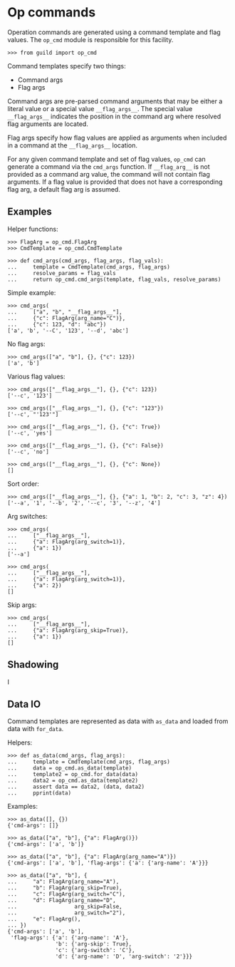# Op commands

Operation commands are generated using a command template and flag
values. The `op_cmd` module is responsible for this facility.

    >>> from guild import op_cmd

Command templates specify two things:

- Command args
- Flag args

Command args are pre-parsed command arguments that may be either a
literal value or a special value `__flag_args__`. The special value
`__flag_args__` indicates the position in the command arg where
resolved flag arguments are located.

Flag args specify how flag values are applied as arguments when
included in a command at the `__flag_args__` location.

For any given command template and set of flag values, `op_cmd` can
generate a command via the `cmd_args` function. If `__flag_arg__` is
not provided as a command arg value, the command will not contain flag
arguments. If a flag value is provided that does not have a
corresponding flag arg, a default flag arg is assumed.

## Examples

Helper functions:

    >>> FlagArg = op_cmd.FlagArg
    >>> CmdTemplate = op_cmd.CmdTemplate

    >>> def cmd_args(cmd_args, flag_args, flag_vals):
    ...     template = CmdTemplate(cmd_args, flag_args)
    ...     resolve_params = flag_vals
    ...     return op_cmd.cmd_args(template, flag_vals, resolve_params)


Simple example:

    >>> cmd_args(
    ...     ["a", "b", "__flag_args__"],
    ...     {"c": FlagArg(arg_name="C")},
    ...     {"c": 123, "d": "abc"})
    ['a', 'b', '--C', '123', '--d', 'abc']

No flag args:

    >>> cmd_args(["a", "b"], {}, {"c": 123})
    ['a', 'b']

Various flag values:

    >>> cmd_args(["__flag_args__"], {}, {"c": 123})
    ['--c', '123']

    >>> cmd_args(["__flag_args__"], {}, {"c": "123"})
    ['--c', "'123'"]

    >>> cmd_args(["__flag_args__"], {}, {"c": True})
    ['--c', 'yes']

    >>> cmd_args(["__flag_args__"], {}, {"c": False})
    ['--c', 'no']

    >>> cmd_args(["__flag_args__"], {}, {"c": None})
    []

Sort order:

    >>> cmd_args(["__flag_args__"], {}, {"a": 1, "b": 2, "c": 3, "z": 4})
    ['--a', '1', '--b', '2', '--c', '3', '--z', '4']

Arg switches:

    >>> cmd_args(
    ...     ["__flag_args__"],
    ...     {"a": FlagArg(arg_switch=1)},
    ...     {"a": 1})
    ['--a']

    >>> cmd_args(
    ...     ["__flag_args__"],
    ...     {"a": FlagArg(arg_switch=1)},
    ...     {"a": 2})
    []

Skip args:

    >>> cmd_args(
    ...     ["__flag_args__"],
    ...     {"a": FlagArg(arg_skip=True)},
    ...     {"a": 1})
    []

## Shadowing

I

## Data IO

Command templates are represented as data with `as_data` and loaded
from data with `for_data`.

Helpers:

    >>> def as_data(cmd_args, flag_args):
    ...     template = CmdTemplate(cmd_args, flag_args)
    ...     data = op_cmd.as_data(template)
    ...     template2 = op_cmd.for_data(data)
    ...     data2 = op_cmd.as_data(template2)
    ...     assert data == data2, (data, data2)
    ...     pprint(data)

Examples:

    >>> as_data([], {})
    {'cmd-args': []}

    >>> as_data(["a", "b"], {"a": FlagArg()})
    {'cmd-args': ['a', 'b']}

    >>> as_data(["a", "b"], {"a": FlagArg(arg_name="A")})
    {'cmd-args': ['a', 'b'], 'flag-args': {'a': {'arg-name': 'A'}}}

    >>> as_data(["a", "b"], {
    ...     "a": FlagArg(arg_name="A"),
    ...     "b": FlagArg(arg_skip=True),
    ...     "c": FlagArg(arg_switch="C"),
    ...     "d": FlagArg(arg_name="D",
    ...                  arg_skip=False,
    ...                  arg_switch="2"),
    ...     "e": FlagArg(),
    ... })
    {'cmd-args': ['a', 'b'],
     'flag-args': {'a': {'arg-name': 'A'},
                   'b': {'arg-skip': True},
                   'c': {'arg-switch': 'C'},
                   'd': {'arg-name': 'D', 'arg-switch': '2'}}}
